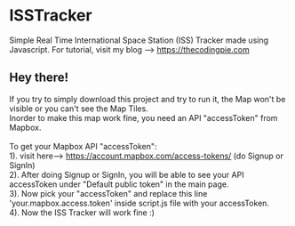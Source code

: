 # ISSTracker
Simple Real Time International Space Station (ISS) Tracker made using Javascript. For tutorial, visit my blog --> https://thecodingpie.com

## Hey there!
If you try to simply download this project and try to run it, the Map won't be visible or you can't see the Map Tiles.<br/>Inorder to make this map work fine, you need an API "accessToken" from Mapbox.<br/><br/>To get your Mapbox API "accessToken":<br/>1). visit here--> https://account.mapbox.com/access-tokens/ (do Signup or SignIn)<br/>2). After doing Signup or SignIn, you will be able to see your API accessToken under "Default public token" in the main page.<br/>3). Now pick your "accessToken" and replace this line 'your.mapbox.access.token' inside script.js file with your accessToken.<br/>4). Now the ISS Tracker will work fine :)
